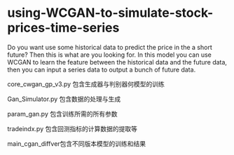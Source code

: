 # using-WCGAN-to-simulate-stock-prices-time-series
Do you want use some historical data to predict the price in the a short future? Then this is what are you looking for. In this model you can use WCGAN to learn the feature between the historical data and the future data, then you can input a series data to output a bunch of future data.


core_cwgan_gp_v3.py 包含生成器与判别器何模型的训练

Gan_Simulator.py 包含数据的处理与生成

param_gan.py 包含训练所需的所有参数

tradeindx.py 包含回测指标的计算数据的提取等

main_cgan_diffver包含不同版本模型的训练和结果

